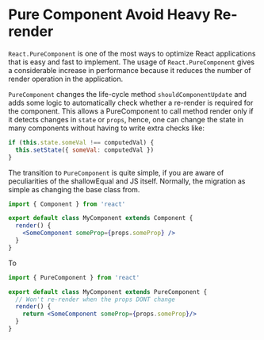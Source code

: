 # Pure Component Avoid Heavy Re-render

`React.PureComponent` is one of the most ways to optimize React applications that is easy and fast to implement. The usage of `React.PureComponent` gives a considerable increase in performance because it reduces the number of render operation in the application.

`PureComponent` changes the life-cycle method `shouldComponentUpdate` and adds some logic to automatically check whether a re-render is required for the component. This allows a PureComponent to call method render only if it detects changes in `state` or `props`, hence, one can change the state in many components without having to write extra checks like:

```jsx
if (this.state.someVal !== computedVal) {
  this.setState({ someVal: computedVal })
}
```

The transition to `PureComponent` is quite simple, if you are aware of peculiarities of the shallowEqual and JS itself. Normally, the migration as simple as changing the base class from.

```jsx
import { Component } from 'react'

export default class MyComponent extends Component {
  render() {
    <SomeComponent someProp={props.someProp} />
  }
}
```

To

```jsx
import { PureComponent } from 'react'

export default class MyComponent extends PureComponent {
  // Won't re-render when the props DONT change
  render() {
    return <SomeComponent someProp={props.someProp}/>
  }
}
```
